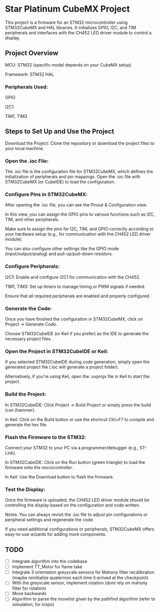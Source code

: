 # Star Platinum CubeMX Project
This project is a firmware for an STM32 microcontroller using STM32CubeMX and HAL libraries.
It initializes GPIO, I2C, and TIM peripherals and interfaces with the CH452 LED driver module to control a display.

## Project Overview    
MCU: STM32 (specific model depends on your CubeMX setup)

Framework: STM32 HAL

### Peripherals Used:

GPIO

I2C1

TIM1, TIM3

## Steps to Set Up and Use the Project
Download the Project:
Clone the repository or download the project files to your local machine.

### Open the .ioc File:
The .ioc file is the configuration file for STM32CubeMX, which defines the initialization of peripherals and pin mappings. Open the .ioc file with STM32CubeMX (or CubeIDE) to load the configuration.

### Configure Pins in STM32CubeMX:

After opening the .ioc file, you can see the Pinout & Configuration view.

In this view, you can assign the GPIO pins to various functions such as I2C, TIM, and other peripherals.

Make sure to assign the pins for I2C, TIM, and GPIO correctly according to your hardware setup (e.g., for communication with the CH452 LED driver module).

You can also configure other settings like the GPIO mode (input/output/analog) and pull-up/pull-down resistors.

### Configure Peripherals:

I2C1: Enable and configure I2C1 for communication with the CH452.

TIM1, TIM3: Set up timers to manage timing or PWM signals if needed.

Ensure that all required peripherals are enabled and properly configured.

### Generate the Code:

Once you have finished the configuration in STM32CubeMX, click on Project → Generate Code.

Choose STM32CubeIDE (or Keil if you prefer) as the IDE to generate the necessary project files.

### Open the Project in STM32CubeIDE or Keil:

If you selected STM32CubeIDE during code generation, simply open the generated project file (.ioc will generate a project folder).

Alternatively, if you're using Keil, open the .uvprojx file in Keil to start the project.

### Build the Project:

In STM32CubeIDE: Click Project → Build Project or simply press the build icon (hammer).

In Keil: Click on the Build button or use the shortcut Ctrl+F7 to compile and generate the hex file.

### Flash the Firmware to the STM32:

Connect your STM32 to your PC via a programmer/debugger (e.g., ST-Link).

In STM32CubeIDE: Click on the Run button (green triangle) to load the firmware onto the microcontroller.

In Keil: Use the Download button to flash the firmware.

### Test the Display:
Once the firmware is uploaded, the CH452 LED driver module should be controlling the display based on the configuration and code written.

Notes:
You can always revisit the .ioc file to adjust pin configurations or peripheral settings and regenerate the code.

If you need additional configurations or peripherals, STM32CubeMX offers easy-to-use wizards for adding more components.

## TODO
- [ ] Integrate algorithm into the codebase
- [ ] Implement TT_Motor for flame take
- [ ] Integrate 3 orientation greyscale sensors for Mahony filter recalibration
  (maybe reinitialize quaternion each time it arrived at the checkpoint)
- [ ] With the greyscale sensor, implement rotation (dont rely on mahony filter
for rotation)
- [ ] Move backwards
- [ ] Algorithm to parse the movelist given by the pathfind algorithm (refer to
simulation, for inspo)
